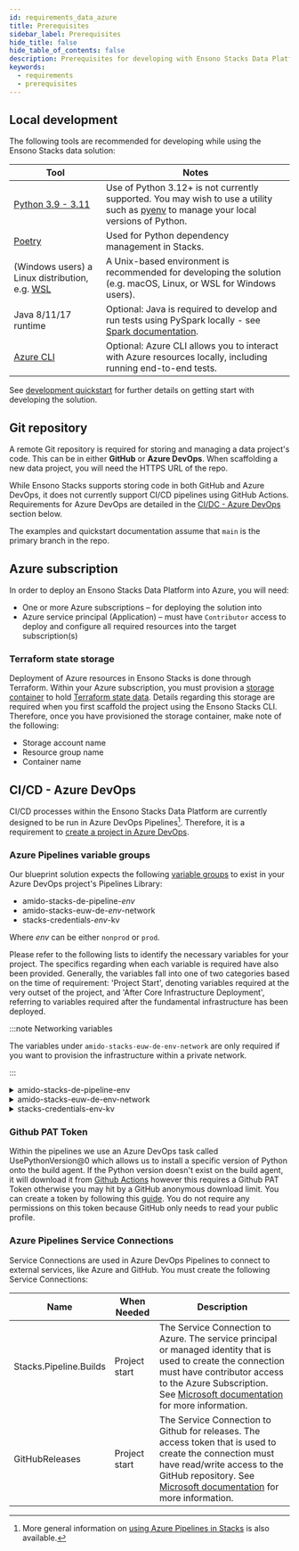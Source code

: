 ```yaml
---
id: requirements_data_azure
title: Prerequisites
sidebar_label: Prerequisites
hide_title: false
hide_table_of_contents: false
description: Prerequisites for developing with Ensono Stacks Data Platform
keywords:
  - requirements
  - prerequisites 
---
```


## Local development

The following tools are recommended for developing while using the Ensono Stacks data solution:

| Tool                                                                                                   | Notes                                                                                                                                                                   |
|--------------------------------------------------------------------------------------------------------|-------------------------------------------------------------------------------------------------------------------------------------------------------------------------|
| [Python 3.9 - 3.11](https://www.python.org/downloads/)                                                 | Use of Python 3.12+ is not currently supported. You may wish to use a utility such as [pyenv](https://pypi.org/project/pyenv/) to manage your local versions of Python. |
| [Poetry](https://python-poetry.org/docs/)                                                              | Used for Python dependency management in Stacks.                                                                                                                        |
| (Windows users) a Linux distribution, e.g. [WSL](https://docs.microsoft.com/en-us/windows/wsl/install) | A Unix-based environment is recommended for developing the solution (e.g. macOS, Linux, or WSL for Windows users).                                                      |
| Java 8/11/17 runtime                                                                                   | Optional: Java is required to develop and run tests using PySpark locally - see [Spark documentation](https://spark.apache.org/docs/latest/).                           |
| [Azure CLI](https://learn.microsoft.com/en-us/cli/azure/install-azure-cli)                             | Optional: Azure CLI allows you to interact with Azure resources locally, including running end-to-end tests.                                                            |

See [development quickstart](./dev_quickstart_data_azure.md) for further details on getting start with developing the solution.

## Git repository

A remote Git repository is required for storing and managing a data project's code. This can be in either **GitHub** or **Azure DevOps**. When scaffolding a new data project, you will need the HTTPS URL of the repo.

While Ensono Stacks supports storing code in both GitHub and Azure DevOps, it does not currently support CI/CD pipelines using GitHub Actions. Requirements for Azure DevOps are detailed in the [CI/DC - Azure DevOps](#cicd---azure-devops) section below.

The examples and quickstart documentation assume that `main` is the primary branch in the repo.

## Azure subscription

In order to deploy an Ensono Stacks Data Platform into Azure, you will need:

* One or more Azure subscriptions – for deploying the solution into
* Azure service principal (Application) – must have `Contributor` access to deploy and configure all required
resources into the target subscription(s)

### Terraform state storage

Deployment of Azure resources in Ensono Stacks is done through Terraform. Within your Azure subscription, you must provision a [storage container](https://learn.microsoft.com/en-us/azure/storage/blobs/blob-containers-portal) to hold [Terraform state data](https://developer.hashicorp.com/terraform/language/state). Details regarding this storage are required when you first scaffold the project using the Ensono Stacks CLI. Therefore, once you have provisioned the storage container, make note of the following:

* Storage account name
* Resource group name
* Container name

## CI/CD - Azure DevOps

CI/CD processes within the Ensono Stacks Data Platform are currently designed to be run in Azure DevOps Pipelines[^1]. Therefore, it is a requirement to [create a project in Azure DevOps](https://learn.microsoft.com/en-us/azure/devops/organizations/projects/create-project?view=azure-devops&tabs=browser).

[^1]: More general information on [using Azure Pipelines in Stacks](/docs/infrastructure/azure/pipelines/azure_devops) is also available.

### Azure Pipelines variable groups

Our blueprint solution expects the following [variable groups](https://learn.microsoft.com/en-us/azure/devops/pipelines/library/variable-groups?view=azure-devops&tabs=yaml)
to exist in your Azure DevOps project's Pipelines Library:

* amido-stacks-de-pipeline-_env_
* amido-stacks-euw-de-_env_-network
* stacks-credentials-_env_-kv

Where _env_ can be either `nonprod` or `prod`.

Please refer to the following lists to identify the necessary variables for your project.
The specifics regarding when each variable is required have also been provided. Generally,
the variables fall into one of two categories based on the time of requirement: 'Project Start',
denoting variables required at the very outset of the project, and 'After Core Infrastructure
Deployment', referring to variables required after the fundamental infrastructure has been deployed.

:::note Networking variables

The variables under `amido-stacks-euw-de-env-network` are only required if you want to provision the infrastructure within a private network.

:::

<details>
  <summary>amido-stacks-de-pipeline-env</summary>

| Variable Name                    | When Needed      | Description                                  |
|----------------------------------|------------------|----------------------------------------------|
| ADLS_DataLake_URL                | After core infra | Azure Data Lake Storage Gen2 URL             |
| blob_adls_storage                | After core infra | Azure Data Lake Storage Gen2 name            |
| blob_configStorage               | After core infra | Blob storage name                            |
| Blob_ConfigStore_serviceEndpoint | After core infra | Blob service URL                             |
| databricksHost                   | After core infra | Databricks URL                               |
| databricksWorkspaceResourceId    | After core infra | Databricks workspace resource id             |
| datafactoryname                  | After core infra | Azure Data Factory name                      |
| github_token                     | After core infra | GitHub PAT token, see below for more details |
| integration_runtime_name         | After core infra | Azure Data Factory integration runtime name  |
| KeyVault_baseURL                 | After core infra | Vault URI                                    |
| keyvault_name                    | After core infra | Key Vault name                               |
| location                         | Project start    | Azure region                                 |
| resource_group                   | Project start    | Name of the resource group                   |
| sql_connection                   | After core infra | Connection string to Azure SQL database      |

</details>

<details>
  <summary>amido-stacks-euw-de-env-network</summary>

| Variable Name                  | When Needed   | Description                                             |
|--------------------------------|---------------|---------------------------------------------------------|
| databricks_private_subnet_name | Project start | Name of the private databricks subnet                   |
| databricks_public_subnet_name  | Project start | Name of the public databricks subnet                    |
| pe_resource_group_name         | Project start | Name of the resource group to provision private VNet to |
| pe_subnet_name                 | Project start | Name of the subnet to provision private endpoints into  |
| pe_subnet_prefix               | Project start | Subnet CIDR, e.g. ["10.3.1.0/24"]                       |
| pe_vnet_name                   | Project start | Private VNet name                                       |
| private_subnet_prefix          | Project start | Subnet CIDR, e.g. ["10.3.4.0/24"]                       |
| public_subnet_prefix           | Project start | Subnet CIDR, e.g. ["10.3.3.0/24"]                       |

</details>

<details>
  <summary>stacks-credentials-env-kv</summary>

| Variable Name         | When Needed   | Description                                           |
|-----------------------|---------------|-------------------------------------------------------|
| azure-client-id       | Project start | Application ID for Azure Active Directory application |
| azure-client-secret   | Project start | Service principal secret                              |
| azure-subscription-id | Project start | Subscription ID                                       |
| azure-tenant-id       | Project start | Directory ID for Azure Active Directory application   |

</details>

### Github PAT Token

Within the pipelines we use an Azure DevOps task called UsePythonVersion@0 which allows us to install a specific version of Python onto the build agent. If the Python version doesn't exist on the build agent, it will download it from [Github Actions](https://github.com/actions/python-versions) however this requires a Github PAT Token otherwise you may hit by a GitHub anonymous download limit.
You can create a token by following this [guide](https://docs.github.com/en/authentication/keeping-your-account-and-data-secure/managing-your-personal-access-tokens).
You do not require any permissions on this token because GitHub only needs to read your public profile.

### Azure Pipelines Service Connections

Service Connections are used in Azure DevOps Pipelines to connect to external services, like Azure and GitHub.
You must create the following Service Connections:

| Name                   | When Needed   | Description                                                                                                                                                                                                                                                                                                                  |
|------------------------|---------------|------------------------------------------------------------------------------------------------------------------------------------------------------------------------------------------------------------------------------------------------------------------------------------------------------------------------------|
| Stacks.Pipeline.Builds | Project start | The Service Connection to Azure. The service principal or managed identity that is used to create the connection must have contributor access to the Azure Subscription. See [Microsoft documentation](https://learn.microsoft.com/en-us/azure/devops/pipelines/library/connect-to-azure?view=azure-devops) for more information.               |
| GitHubReleases         | Project start | The Service Connection to Github for releases. The access token that is used to create the connection must have read/write access to the GitHub repository. See [Microsoft documentation](https://learn.microsoft.com/en-us/azure/devops/pipelines/library/service-endpoints?view=azure-devops#github-service-connection) for more information. |
